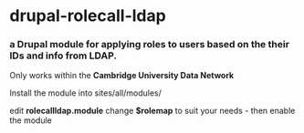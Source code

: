 # drupal-rolecall-ldap

### a Drupal module for applying roles to users based on the their IDs and info from LDAP.

Only works within the __Cambridge University Data Network__

Install the module into sites/all/modules/

edit __rolecallldap.module__ change __$rolemap__ to suit your needs - then enable the module
